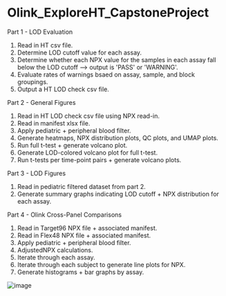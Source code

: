 # Olink_ExploreHT_CapstoneProject

Part 1 - LOD Evaluation
1. Read in HT csv file.
2. Determine LOD cutoff value for each assay.
3. Determine whether each NPX value for the samples in each assay fall below the LOD cutoff --> output is 'PASS' or 'WARNING'.
4. Evaluate rates of warnings bsaed on assay, sample, and block groupings.
5. Output a HT LOD check csv file.

Part 2 - General Figures
1. Read in HT LOD check csv file using NPX read-in.
2. Read in manifest xlsx file.
3. Apply pediatric + peripheral blood filter.
4. Generate heatmaps, NPX distribution plots, QC plots, and UMAP plots.
5. Run full t-test + generate volcano plot.
6. Generate LOD-colored volcano plot for full t-test.
7. Run t-tests per time-point pairs + generate volcano plots.

Part 3 - LOD Figures
1. Read in pediatric filtered dataset from part 2.
2. Generate summary graphs indicating LOD cutoff + NPX distribution for each assay.

Part 4 - Olink Cross-Panel Comparisons
1. Read in Target96 NPX file + associated manifest.
2. Read in Flex48 NPX file + associated manifest.
3. Apply pediatric + peripheral blood filter.
4. AdjustedNPX calculations.
5. Iterate through each assay.
6. Iterate through each subject to generate line plots for NPX.
7. Generate histograms + bar graphs by assay.

![image](https://github.com/saamianf/Olink_ExploreHT_CapstoneProject/assets/120279968/4bbe53e0-7281-41d2-a91c-8ec8bdc191ab)

